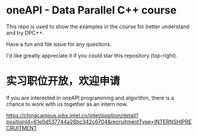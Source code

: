 # oneAPI - Data Parallel C++ course

This repo is used to show the examples in the course for better understand and try DPC++.

Have a fun and file issue for any quesitons.

I'd like greatly appreciate it if you could star this repository (top-right).

# 实习职位开放，欢迎申请

If you are interested in oneAPI programming and algorithm, there is a chance to work with us together as an intern now.

https://chinacampus.jobs.intel.cn/intel/position/detail?positionId=61e0d537744a26bc342c6704&recruitmentType=INTERNSHIPRECRUITMENT



